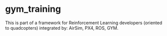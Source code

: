 # gym_training
This is part of a framework for Reinforcement Learning developers (oriented to quadcopters) integrated by: AirSim, PX4, ROS, GYM.

